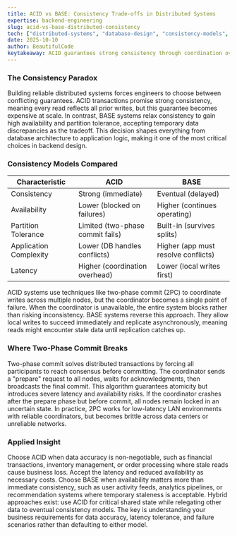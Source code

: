 ```yaml
---
title: ACID vs BASE: Consistency Trade-offs in Distributed Systems
expertise: backend-engineering
slug: acid-vs-base-distributed-consistency
tech: ["distributed-systems", "database-design", "consistency-models", "transaction-patterns", "scalability"]
date: 2025-10-10
author: BeautifulCode
keytakeaway: ACID guarantees strong consistency through coordination overhead and reduced availability, while BASE trades immediate consistency for high availability and requires application logic to handle conflicts.
---
```


### The Consistency Paradox

Building reliable distributed systems forces engineers to choose between conflicting guarantees. ACID transactions promise strong consistency, meaning every read reflects all prior writes, but this guarantee becomes expensive at scale. In contrast, BASE systems relax consistency to gain high availability and partition tolerance, accepting temporary data discrepancies as the tradeoff. This decision shapes everything from database architecture to application logic, making it one of the most critical choices in backend design.

### Consistency Models Compared

| Characteristic | ACID | BASE |
|---|---|---|
| Consistency | Strong (immediate) | Eventual (delayed) |
| Availability | Lower (blocked on failures) | Higher (continues operating) |
| Partition Tolerance | Limited (two-phase commit fails) | Built-in (survives splits) |
| Application Complexity | Lower (DB handles conflicts) | Higher (app must resolve conflicts) |
| Latency | Higher (coordination overhead) | Lower (local writes first) |

ACID systems use techniques like two-phase commit (2PC) to coordinate writes across multiple nodes, but the coordinator becomes a single point of failure. When the coordinator is unavailable, the entire system blocks rather than risking inconsistency. BASE systems reverse this approach. They allow local writes to succeed immediately and replicate asynchronously, meaning reads might encounter stale data until replication catches up.

### Where Two-Phase Commit Breaks

Two-phase commit solves distributed transactions by forcing all participants to reach consensus before committing. The coordinator sends a "prepare" request to all nodes, waits for acknowledgments, then broadcasts the final commit. This algorithm guarantees atomicity but introduces severe latency and availability risks. If the coordinator crashes after the prepare phase but before commit, all nodes remain locked in an uncertain state. In practice, 2PC works for low-latency LAN environments with reliable coordinators, but becomes brittle across data centers or unreliable networks.

### Applied Insight

Choose ACID when data accuracy is non-negotiable, such as financial transactions, inventory management, or order processing where stale reads cause business loss. Accept the latency and reduced availability as necessary costs. Choose BASE when availability matters more than immediate consistency, such as user activity feeds, analytics pipelines, or recommendation systems where temporary staleness is acceptable. Hybrid approaches exist: use ACID for critical shared state while relegating other data to eventual consistency models. The key is understanding your business requirements for data accuracy, latency tolerance, and failure scenarios rather than defaulting to either model.